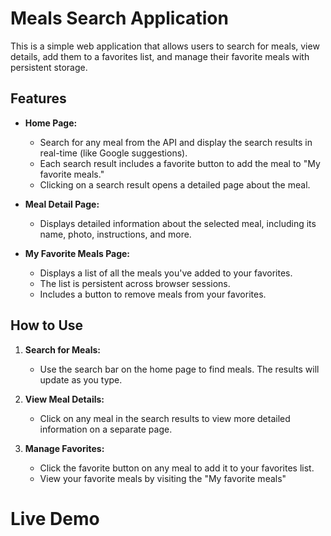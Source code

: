 
# Meals Search Application

This is a simple web application that allows users to search for meals, view details, add them to a favorites list, and manage their favorite meals with persistent storage.

## Features

- **Home Page:**
  - Search for any meal from the API and display the search results in real-time (like Google suggestions).
  - Each search result includes a favorite button to add the meal to "My favorite meals."
  - Clicking on a search result opens a detailed page about the meal.

- **Meal Detail Page:**
  - Displays detailed information about the selected meal, including its name, photo, instructions, and more.

- **My Favorite Meals Page:**
  - Displays a list of all the meals you've added to your favorites.
  - The list is persistent across browser sessions.
  - Includes a button to remove meals from your favorites.

## How to Use

1. **Search for Meals:**
   - Use the search bar on the home page to find meals. The results will update as you type.

2. **View Meal Details:**
   - Click on any meal in the search results to view more detailed information on a separate page.

3. **Manage Favorites:**
   - Click the favorite button on any meal to add it to your favorites list.
   - View your favorite meals by visiting the "My favorite meals"

# Live Demo

